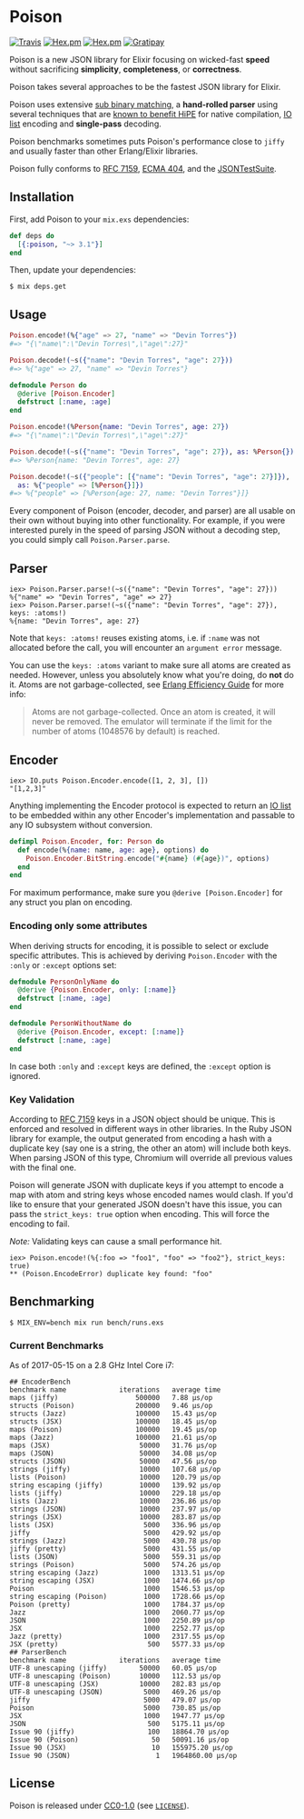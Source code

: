 # Poison

[![Travis](https://img.shields.io/travis/devinus/poison.svg?style=flat-square)](https://travis-ci.org/devinus/poison)
[![Hex.pm](https://img.shields.io/hexpm/v/poison.svg?style=flat-square)](https://hex.pm/packages/poison)
[![Hex.pm](https://img.shields.io/hexpm/dt/poison.svg?style=flat-square)](https://hex.pm/packages/poison)
[![Gratipay](https://img.shields.io/gratipay/devinus.svg?style=flat-square)](https://gratipay.com/devinus)

Poison is a new JSON library for Elixir focusing on wicked-fast **speed**
without sacrificing **simplicity**, **completeness**, or **correctness**.

Poison takes several approaches to be the fastest JSON library for Elixir.

Poison uses extensive [sub binary matching][1], a **hand-rolled parser** using
several techniques that are [known to benefit HiPE][2] for native compilation,
[IO list][3] encoding and **single-pass** decoding.

Poison benchmarks sometimes puts Poison's performance close to `jiffy` and
usually faster than other Erlang/Elixir libraries.

Poison fully conforms to [RFC 7159][4], [ECMA 404][5], and the
[JSONTestSuite][6].

## Installation

First, add Poison to your `mix.exs` dependencies:

```elixir
def deps do
  [{:poison, "~> 3.1"}]
end
```

Then, update your dependencies:

```sh-session
$ mix deps.get
```

## Usage

```elixir
Poison.encode!(%{"age" => 27, "name" => "Devin Torres"})
#=> "{\"name\":\"Devin Torres\",\"age\":27}"

Poison.decode!(~s({"name": "Devin Torres", "age": 27}))
#=> %{"age" => 27, "name" => "Devin Torres"}

defmodule Person do
  @derive [Poison.Encoder]
  defstruct [:name, :age]
end

Poison.encode!(%Person{name: "Devin Torres", age: 27})
#=> "{\"name\":\"Devin Torres\",\"age\":27}"

Poison.decode!(~s({"name": "Devin Torres", "age": 27}), as: %Person{})
#=> %Person{name: "Devin Torres", age: 27}

Poison.decode!(~s({"people": [{"name": "Devin Torres", "age": 27}]}),
  as: %{"people" => [%Person{}]})
#=> %{"people" => [%Person{age: 27, name: "Devin Torres"}]}
```

Every component of Poison (encoder, decoder, and parser) are all usable on
their own without buying into other functionality. For example, if you were
interested purely in the speed of parsing JSON without a decoding step, you
could simply call `Poison.Parser.parse`.

## Parser

```iex
iex> Poison.Parser.parse!(~s({"name": "Devin Torres", "age": 27}))
%{"name" => "Devin Torres", "age" => 27}
iex> Poison.Parser.parse!(~s({"name": "Devin Torres", "age": 27}), keys: :atoms!)
%{name: "Devin Torres", age: 27}
```

Note that `keys: :atoms!` reuses existing atoms, i.e. if `:name` was not
allocated before the call, you will encounter an `argument error` message.

You can use the `keys: :atoms` variant to make sure all atoms are created as
needed.  However, unless you absolutely know what you're doing, do **not** do
it.  Atoms are not garbage-collected, see
[Erlang Efficiency Guide](http://www.erlang.org/doc/efficiency_guide/commoncaveats.html)
for more info:

> Atoms are not garbage-collected. Once an atom is created, it will never be
> removed. The emulator will terminate if the limit for the number of atoms
> (1048576 by default) is reached.

## Encoder

```iex
iex> IO.puts Poison.Encoder.encode([1, 2, 3], [])
"[1,2,3]"
```

Anything implementing the Encoder protocol is expected to return an
[IO list][5] to be embedded within any other Encoder's implementation and
passable to any IO subsystem without conversion.

```elixir
defimpl Poison.Encoder, for: Person do
  def encode(%{name: name, age: age}, options) do
    Poison.Encoder.BitString.encode("#{name} (#{age})", options)
  end
end
```

For maximum performance, make sure you `@derive [Poison.Encoder]` for any
struct you plan on encoding.

### Encoding only some attributes

When deriving structs for encoding, it is possible to select or exclude
specific attributes. This is achieved by deriving `Poison.Encoder` with the
`:only` or `:except` options set:

```elixir
defmodule PersonOnlyName do
  @derive {Poison.Encoder, only: [:name]}
  defstruct [:name, :age]
end

defmodule PersonWithoutName do
  @derive {Poison.Encoder, except: [:name]}
  defstruct [:name, :age]
end
```

In case both `:only` and `:except` keys are defined, the `:except` option is
ignored.

### Key Validation

According to [RFC 7159][4] keys in a JSON object should be unique. This is
enforced and resolved in different ways in other libraries. In the Ruby JSON
library for example, the output generated from encoding a hash with a duplicate
key (say one is a string, the other an atom) will include both keys. When
parsing JSON of this type, Chromium will override all previous values with the
final one.

Poison will generate JSON with duplicate keys if you attempt to encode a map
with atom and string keys whose encoded names would clash. If you'd like to
ensure that your generated JSON doesn't have this issue, you can pass the
`strict_keys: true` option when encoding. This will force the encoding to fail.

*Note:* Validating keys can cause a small performance hit.

```iex
iex> Poison.encode!(%{:foo => "foo1", "foo" => "foo2"}, strict_keys: true)
** (Poison.EncodeError) duplicate key found: "foo"
```

## Benchmarking

```sh-session
$ MIX_ENV=bench mix run bench/runs.exs
```

### Current Benchmarks

As of 2017-05-15 on a 2.8 GHz Intel Core i7:

```
## EncoderBench
benchmark name             iterations   average time
maps (jiffy)                   500000   7.88 µs/op
structs (Poison)               200000   9.46 µs/op
structs (Jazz)                 100000   15.43 µs/op
structs (JSX)                  100000   18.45 µs/op
maps (Poison)                  100000   19.45 µs/op
maps (Jazz)                    100000   21.61 µs/op
maps (JSX)                      50000   31.76 µs/op
maps (JSON)                     50000   34.08 µs/op
structs (JSON)                  50000   47.56 µs/op
strings (jiffy)                 10000   107.68 µs/op
lists (Poison)                  10000   120.79 µs/op
string escaping (jiffy)         10000   139.92 µs/op
lists (jiffy)                   10000   229.18 µs/op
lists (Jazz)                    10000   236.86 µs/op
strings (JSON)                  10000   237.97 µs/op
strings (JSX)                   10000   283.87 µs/op
lists (JSX)                      5000   336.96 µs/op
jiffy                            5000   429.92 µs/op
strings (Jazz)                   5000   430.78 µs/op
jiffy (pretty)                   5000   431.55 µs/op
lists (JSON)                     5000   559.31 µs/op
strings (Poison)                 5000   574.26 µs/op
string escaping (Jazz)           1000   1313.51 µs/op
string escaping (JSX)            1000   1474.66 µs/op
Poison                           1000   1546.53 µs/op
string escaping (Poison)         1000   1728.66 µs/op
Poison (pretty)                  1000   1784.37 µs/op
Jazz                             1000   2060.77 µs/op
JSON                             1000   2250.89 µs/op
JSX                              1000   2252.77 µs/op
Jazz (pretty)                    1000   2317.55 µs/op
JSX (pretty)                      500   5577.33 µs/op
## ParserBench
benchmark name             iterations   average time
UTF-8 unescaping (jiffy)        50000   60.05 µs/op
UTF-8 unescaping (Poison)       10000   112.53 µs/op
UTF-8 unescaping (JSX)          10000   282.83 µs/op
UTF-8 unescaping (JSON)          5000   469.26 µs/op
jiffy                            5000   479.07 µs/op
Poison                           5000   730.85 µs/op
JSX                              1000   1947.77 µs/op
JSON                              500   5175.11 µs/op
Issue 90 (jiffy)                  100   18864.70 µs/op
Issue 90 (Poison)                  50   50091.16 µs/op
Issue 90 (JSX)                     10   155975.20 µs/op
Issue 90 (JSON)                     1   1964860.00 µs/op
```

## License

Poison is released under [CC0-1.0][8] (see [`LICENSE`](LICENSE)).

[1]: http://www.erlang.org/euc/07/papers/1700Gustafsson.pdf
[2]: http://www.erlang.org/workshop/2003/paper/p36-sagonas.pdf
[3]: http://jlouisramblings.blogspot.com/2013/07/problematic-traits-in-erlang.html
[4]: https://tools.ietf.org/html/rfc7159
[5]: http://www.ecma-international.org/publications/files/ECMA-ST/ECMA-404.pdf
[6]: https://github.com/nst/JSONTestSuite
[7]: http://prog21.dadgum.com/70.html
[8]: https://creativecommons.org/publicdomain/zero/1.0/

